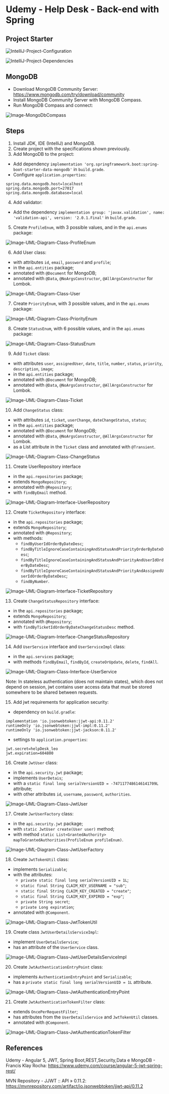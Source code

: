 # Udemy - Help Desk - Back-end with Spring

## Project Starter
![IntelliJ-Project-Configuration](imgs/IntelliJ-Spring-Initializr-1.jpg)

![IntelliJ-Project-Dependencies](imgs/IntelliJ-Spring-Initializr-2.jpg)


## MongoDB
- Download MongoDB Community Server: https://www.mongodb.com/try/download/community
- Install MongoDB Community Server with MongoDB Compass.
- Run MongoDB Compass and connect:

![Image-MongoDbCompass](imgs/MongoDbCompass.jpg)


## Steps
1. Install JDK, IDE (IntelliJ) and MongoDB.
2. Create project with the specifications shown previously.
3. Add MongoDB to the project:
- Add dependency `implementation 'org.springframework.boot:spring-boot-starter-data-mongodb'` in `build.grade`.
- Configure `application.properties`:
```properties
spring.data.mongodb.host=localhost
spring.data.mongodb.port=27017
spring.data.mongodb.database=local
```
4. Add validator:
- Add the dependency `implementation group: 'javax.validation', name: 'validation-api', version: '2.0.1.Final'` in `build.grade`.
5. Create `ProfileEnum`, with 3 possible values, and in the `api.enums` package:

![Image-UML-Diagram-Class-ProfileEnum](imgs/UML-Diagram-Class-ProfileEnum.jpg)

6. Add User class:
- with attributes `id`, `email`, `password` and `profile`;
- in the `api.entities` package;
- annotated with `@Document` for MongoDB;
- annotated with `@Data`, `@NoArgsConstructor`, `@AllArgsConstructor` for Lombok.

![Image-UML-Diagram-Class-User](imgs/UML-Diagram-Class-User.jpg)

7. Create `PriorityEnum`, with 3 possible values, and in the `api.enums` package:

![Image-UML-Diagram-Class-PriorityEnum](imgs/UML-Diagram-Class-PriorityEnum.jpg)

8. Create `StatusEnum`, with 6 possible values, and in the `api.enums` package:
   
![Image-UML-Diagram-Class-StatusEnum](imgs/UML-Diagram-Class-StatusEnum.jpg)

9. Add `Ticket` class:
- with attributes `user`, `assignedUser`, `date`, `title`, `number`, `status`, `priority`, `description`, `image`;
- in the `api.entities` package;
- annotated with `@Document` for MongoDB;
- annotated with `@Data`, `@NoArgsConstructor`, `@AllArgsConstructor` for Lombok.

![Image-UML-Diagram-Class-Ticket](imgs/UML-Diagram-Class-Ticket.jpg)

10. Add `ChangeStatus` class:
- with attributes `id`, `ticket`, `userChange`, `dateChangeStatus`, `status`;
- in the `api.entities` package;
- annotated with `@Document` for MongoDB;
- annotated with `@Data`, `@NoArgsConstructor`, `@AllArgsConstructor` for Lombok.
- as a List attribute in the `Ticket` class and annotated with `@Transient`.

![Image-UML-Diagram-Class-ChangeStatus](imgs/UML-Diagram-Class-ChangeStatus.jpg)

11. Create UserRepository interface
- in the `api.repositories` package;
- extends `MongoRepository`;
- annotated with `@Repository`;
- with `findByEmail` method.

![Image-UML-Diagram-Interface-UserRepository](imgs/UML-Diagram-Interface-UserRepository.jpg)

12. Create `TicketRepository` interface:
- in the `api.repositories` package;
- extends `MongoRepository`;
- annotated with `@Repository`;
- with methods:
    * `findByUserIdOrderByDateDesc`;
    * `findByTitleIgnoreCaseContainingAndStatusAndPriorityOrderByDateDesc`;
    * `findByTitleIgnoreCaseContainingAndStatusAndPriorityAndUserIdOrderByDateDesc`;
    * `findByTitleIgnoreCaseContainingAndStatusAndPriorityAndAssignedUserIdOrderByDateDesc`;
    * `findByNumber`.

![Image-UML-Diagram-Interface-TicketRepository](imgs/UML-Diagram-Interface-TicketRepository.jpg)

13. Create `ChangeStatusRepository` interface:
- in the `api.repositories` package;
- extends `MongoRepository`;
- annotated with `@Repository`;
- with `findByTicketIdOrderByDateChangeStatusDesc` method.

![Image-UML-Diagram-Interface-ChangeStatusRepository](imgs/UML-Diagram-Interface-ChangeStatusRepository.jpg)

14. Add `UserService` interface and `UserServiceImpl` class:
- in the `api.services` package;
- with methods `findByEmail`, `findById`, `createOrUpdate`, `delete`, `findAll`.

![Image-UML-Diagram-Class-Interface-UserService](imgs/UML-Diagram-Class-Interface-UserService.jpg)

Note: In stateless authentication (does not maintain states), which does not depend on session,
jwt contains user access data that must be stored somewhere
to be shared between requests.

15. Add jwt requirements for application security:
- dependency on `build.gradle`:
```
implementation 'io.jsonwebtoken:jjwt-api:0.11.2'
runtimeOnly 'io.jsonwebtoken:jjwt-impl:0.11.2'
runtimeOnly 'io.jsonwebtoken:jjwt-jackson:0.11.2'
```
- settings to `application.properties`:
```properties
jwt.secret=helpDesk_leo
jwt.expiration=604800
```

16. Create `JwtUser` class:
- in the `api.security.jwt` package;
- implements `UserDetais`;
- with a `static final long serialVersionUID = -7471177486146141709L` attribute;
- with other attributes `id`, `username`, `password`, `authorities`.

![Image-UML-Diagram-Class-JwtUser](imgs/UML-Diagram-Class-JwtUser.jpg)

17. Create `JwrUserFactory` class:
- in the `api.security.jwt` package;
- with `static JwtUser create(User user)` method;
- with method `static List<GrantedAuthority> mapToGrantedAuthorities(ProfileEnum profileEnum)`.

![Image-UML-Diagram-Class-JwtUserFactory](imgs/UML-Diagram-Class-JwtUserFactory.jpg)

18. Create `JwtTokenUtil` class:
- implements `Serializable`;
- with the attributes:
  * `private static final long serialVersionUID = 1L`;
  * `static final String CLAIM_KEY_USERNAME = "sub"`;
  * `static final String CLAIM_KEY_CREATED = "create"`;
  * `static final String CLAIM_KEY_EXPIRED = "exp"`;
  * `private String secret`;
  * `private Long expiration`;
- annotated with `@Component`.

![Image-UML-Diagram-Class-JwtTokenUtil](imgs/UML-Diagram-Class-JwtTokenUtil.jpg)

19. Create class `JwtUserDetailsServiceImpl`:
- implement `UserDetailsService`;
- has an attribute of the `UserService` class.

![Image-UML-Diagram-Class-JwtUserDetailsServiceImpl](imgs/UML-Diagram-Class-JwtUserDetailsServiceImpl.jpg)

20. Create `JwtAuthenticationEntryPoint` class:
- implements `AuthenticationEntryPoint` and `Serializable`;
- has a `private static final long serialVersionUID = 1L` attribute.

![Image-UML-Diagram-Class-JwtAuthenticationEntryPoint](imgs/UML-Diagram-Class-JwtAuthenticationEntryPoint.jpg)

21. Create `JwtAuthenticationTokenFilter` class:
- extends `OncePerRequestFilter`;
- has attributes from the `UserDetailsService` and `JwtTokenUtil` classes.
- annotated with `@Component`.

![Image-UML-Diagram-Class-JwtAuthenticationTokenFilter](imgs/UML-Diagram-Class-JwtAuthenticationTokenFilter.jpg)


## References
Udemy - Angular 5, JWT, Spring Boot,REST,Security,Data e MongoDB - Francis Klay Rocha:
https://www.udemy.com/course/angular-5-jwt-spring-rest/

MVN Repository - JJWT :: API » 0.11.2:
https://mvnrepository.com/artifact/io.jsonwebtoken/jjwt-api/0.11.2